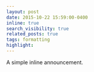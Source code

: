 ```yaml
---
layout: post
date: 2015-10-22 15:59:00-0400
inline: true
search_visibility: true
related_posts: true
tags: formatting
highlight:
---
```


A simple inline announcement.
